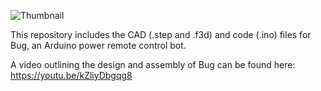 ![Thumbnail](https://github.com/user-attachments/assets/2e6b779f-6cc1-4b43-839c-48b3dc6c1db7)

This repository includes the CAD (.step and .f3d) and code (.ino) files for Bug, an Arduino power remote control bot. 

A video outlining the design and assembly of Bug can be found here: https://youtu.be/kZliyDbgqg8
